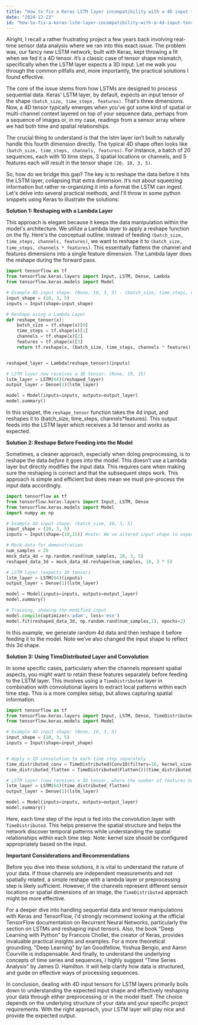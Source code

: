 ```yaml
---
title: "How to fix a Keras LSTM layer incompatibility with a 4D input tensor?"
date: "2024-12-23"
id: "how-to-fix-a-keras-lstm-layer-incompatibility-with-a-4d-input-tensor"
---
```


Alright,  I recall a rather frustrating project a few years back involving real-time sensor data analysis where we ran into this exact issue. The problem was, our fancy new LSTM network, built with Keras, kept throwing a fit when we fed it a 4D tensor. It’s a classic case of tensor shape mismatch, specifically when the LSTM layer expects a 3D input. Let me walk you through the common pitfalls and, more importantly, the practical solutions I found effective.

The core of the issue stems from how LSTMs are designed to process sequential data. Keras' LSTM layer, by default, expects an input tensor of the shape `(batch_size, time_steps, features)`. That's three dimensions. Now, a 4D tensor typically emerges when you’ve got some kind of spatial or multi-channel context layered on top of your sequence data, perhaps from a sequence of images or, in my case, readings from a sensor array where we had both time and spatial relationships.

The crucial thing to understand is that the lstm layer isn’t built to naturally handle this fourth dimension directly. The typical 4D shape often looks like `(batch_size, time_steps, channels, features)`. For instance, a batch of 20 sequences, each with 10 time steps, 3 spatial locations or channels, and 5 features each will result in the tensor shape `(20, 10, 3, 5)`.

So, how do we bridge this gap? The key is to reshape the data before it hits the LSTM layer, collapsing that extra dimension. It’s not about squeezing information but rather re-organizing it into a format the LSTM can ingest. Let's delve into several practical methods, and I'll throw in some python snippets using Keras to illustrate the solutions:

**Solution 1: Reshaping with a Lambda Layer**

This approach is elegant because it keeps the data manipulation within the model's architecture. We utilize a Lambda layer to apply a reshape function on the fly. Here's the conceptual outline: instead of feeding `(batch_size, time_steps, channels, features)`, we want to reshape it to `(batch_size, time_steps, channels * features)`. This essentially flattens the channel and features dimensions into a single feature dimension. The Lambda layer does the reshape during the forward pass.

```python
import tensorflow as tf
from tensorflow.keras.layers import Input, LSTM, Dense, Lambda
from tensorflow.keras.models import Model

# Example 4D input shape: (None, 10, 3, 5) - (batch_size, time_steps, channels, features)
input_shape = (10, 3, 5)
inputs = Input(shape=input_shape)

# Reshape using a Lambda Layer
def reshape_tensor(x):
    batch_size = tf.shape(x)[0]
    time_steps = tf.shape(x)[1]
    channels = tf.shape(x)[2]
    features = tf.shape(x)[3]
    return tf.reshape(x, (batch_size, time_steps, channels * features))


reshaped_layer = Lambda(reshape_tensor)(inputs)

# LSTM layer now receives a 3D tensor: (None, 10, 15)
lstm_layer = LSTM(64)(reshaped_layer)
output_layer = Dense(1)(lstm_layer)

model = Model(inputs=inputs, outputs=output_layer)
model.summary()
```
In this snippet, the `reshape_tensor` function takes the 4d input, and reshapes it to (batch_size, time_steps, channels*features). This output feeds into the LSTM layer which receives a 3d tensor and works as expected.

**Solution 2: Reshape Before Feeding into the Model**

Sometimes, a cleaner approach, especially when doing preprocessing, is to reshape the data *before* it goes into the model. This doesn’t use a Lambda layer but directly modifies the input data. This requires care when making sure the reshaping is correct and that the subsequent steps work. This approach is simple and efficient but does mean we must pre-process the input data accordingly.

```python
import tensorflow as tf
from tensorflow.keras.layers import Input, LSTM, Dense
from tensorflow.keras.models import Model
import numpy as np

# Example 4D input shape: (batch_size, 10, 3, 5)
input_shape = (10, 3, 5)
inputs = Input(shape=(10,15)) #note: We've altered input shape to expect reshaped data.

# Mock data for demonstration
num_samples = 20
mock_data_4d = np.random.rand(num_samples, 10, 3, 5)
reshaped_data_3d = mock_data_4d.reshape(num_samples, 10, 3 * 5)

# LSTM layer (expects 3D tensor)
lstm_layer = LSTM(64)(inputs)
output_layer = Dense(1)(lstm_layer)

model = Model(inputs=inputs, outputs=output_layer)
model.summary()

# Training, showing the modified input
model.compile(optimizer='adam', loss='mse')
model.fit(reshaped_data_3d, np.random.rand(num_samples,1), epochs=2)

```
In this example, we generate random 4d data and then reshape it before feeding it to the model. Note we’ve also changed the input shape to reflect this 3d shape.

**Solution 3: Using TimeDistributed Layer and Convolution**

In some specific cases, particularly when the channels represent spatial aspects, you might want to retain these features separately before feeding to the LSTM layer. This involves using a `TimeDistributed` layer in combination with convolutional layers to extract local patterns within each time step. This is a more complex setup, but allows capturing spatial information.
```python
import tensorflow as tf
from tensorflow.keras.layers import Input, LSTM, Dense, TimeDistributed, Conv1D, Flatten
from tensorflow.keras.models import Model

# Example 4D input shape: (None, 10, 3, 5)
input_shape = (10, 3, 5)
inputs = Input(shape=input_shape)


# Apply a 1D convolution to each time step separately
time_distributed_conv = TimeDistributed(Conv1D(filters=16, kernel_size=3, activation='relu', padding='same'))(inputs)
time_distributed_flatten = TimeDistributed(Flatten())(time_distributed_conv)

# LSTM layer (now receives a 3D tensor, where the number of features has been changed by conv1d and flatten)
lstm_layer = LSTM(64)(time_distributed_flatten)
output_layer = Dense(1)(lstm_layer)

model = Model(inputs=inputs, outputs=output_layer)
model.summary()
```
Here, each time step of the input is fed into the convolution layer with `TimeDistributed`. This helps preserve the spatial structure and helps the network discover temporal patterns while understanding the spatial relationships within each time step. Note: kernel size should be configured appropriately based on the input.

**Important Considerations and Recommendations**

Before you dive into these solutions, it is vital to understand the nature of your data. If those channels are independent measurements and not spatially related, a simple reshape with a lambda layer or preprocessing step is likely sufficient. However, if the channels represent different sensor locations or spatial dimensions of an image, the `TimeDistributed` approach might be more effective.

For a deeper dive into handling sequential data and tensor manipulations with Keras and TensorFlow, I'd strongly recommend looking at the official TensorFlow documentation on Recurrent Neural Networks, particularly the section on LSTMs and reshaping input tensors. Also, the book "Deep Learning with Python" by Francois Chollet, the creator of Keras, provides invaluable practical insights and examples. For a more theoretical grounding, "Deep Learning" by Ian Goodfellow, Yoshua Bengio, and Aaron Courville is indispensable. And finally, to understand the underlying concepts of time series and sequences, I highly suggest “Time Series Analysis” by James D. Hamilton. It will help clarify how data is structured, and guide on effective ways of processing sequences.

In conclusion, dealing with 4D input tensors for LSTM layers primarily boils down to understanding the expected input shape and effectively reshaping your data through either preprocessing or in the model itself. The choice depends on the underlying structure of your data and your specific project requirements. With the right approach, your LSTM layer will play nice and provide the expected output.
